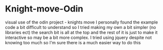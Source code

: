# Knight-move-Odin
visual use of the odin project - knights move
I personally found the example code a bit difficult to understand so I tried making my own a bit simpler (no libraries ect) the search bit is all at the top and the rest of it is just to make it interactive so may be a bit more complex. I tried using jquery despite not knowing too much so I'm sure there is a much easier way to do this
